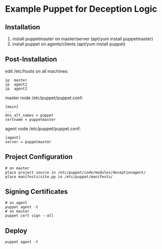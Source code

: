 # Example Puppet for Deception Logic

## Installation

1. install puppetmaster on master/server (apt/yum install puppetmaster)
2. install puppet on agents/clients (apt/yum install puppet)

## Post-Installation

edit /etc/hosts on all machines:

```shell
ip  master
ip  agent1
ip  agent2
```

master node  /etc/puppet/puppet.conf:

```shell
[main]
...
dns_alt_names = puppet
certname = puppetmaster
```

agent node /etc/puppet/puppet.conf:

```shell
[agent]
server = puppetmaster
```

## Project Configuration

```shell
# on master
place project source in /etc/puppet/code/modules/deceptionagent/
place manifests/site.pp in /etc/puppet/manifests/
```

## Signing Certificates

```shell
# on agent
puppet agent -t
# on master
puppet cert sign --all
```

## Deploy

```shell
puppet agent -t
```